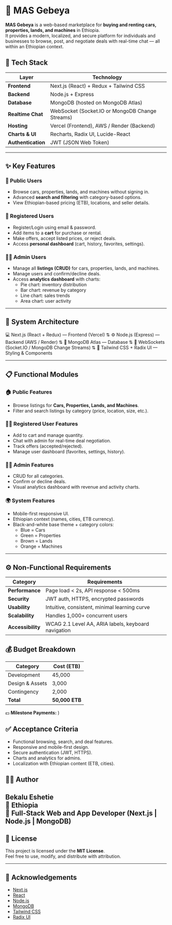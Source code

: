# 🏡 MAS Gebeya

**MAS Gebeya** is a web-based marketplace for **buying and renting cars, properties, lands, and machines** in Ethiopia.  
It provides a modern, localized, and secure platform for individuals and businesses to browse, post, and negotiate deals with real-time chat — all within an Ethiopian context.



## 🚀 Tech Stack

| Layer | Technology |
|-------|-------------|
| **Frontend** | Next.js (React) + Redux + Tailwind CSS |
| **Backend** | Node.js + Express |
| **Database** | MongoDB (hosted on MongoDB Atlas) |
| **Realtime Chat** | WebSocket (Socket.IO or MongoDB Change Streams) |
| **Hosting** | Vercel (Frontend), AWS / Render (Backend) |
| **Charts & UI** | Recharts, Radix UI, Lucide-React |
| **Authentication** | JWT (JSON Web Token) |

---

## ✨ Key Features

### 👥 Public Users
- Browse cars, properties, lands, and machines without signing in.  
- Advanced **search and filtering** with category-based options.  
- View Ethiopian-based pricing (ETB), locations, and seller details.

### 🔐 Registered Users
- Register/Login using email & password.  
- Add items to a **cart** for purchase or rental.  
- Make offers, accept listed prices, or reject deals.  
- Access **personal dashboard** (cart, history, favorites, settings).  

### 🧑‍💼 Admin Users
- Manage all **listings (CRUD)** for cars, properties, lands, and machines.  
- Manage users and confirm/decline deals.  
- Access **analytics dashboard** with charts:
  - Pie chart: inventory distribution  
  - Bar chart: revenue by category  
  - Line chart: sales trends  
  - Area chart: user activity  

---

## 🧩 System Architecture

💻 Next.js (React + Redux) — Frontend (Vercel)
⇅
⚙️ Node.js (Express) — Backend (AWS / Render)
⇅
🍃 MongoDB Atlas — Database
⇅
💬 WebSockets (Socket.IO / MongoDB Change Streams)
⇅
🎨 Tailwind CSS + Radix UI — Styling & Components



---

## 📋 Functional Modules

### 🏠 Public Features
- Browse listings for **Cars, Properties, Lands, and Machines**.  
- Filter and search listings by category (price, location, size, etc.).  

### 👨‍💻 Registered User Features
- Add to cart and manage quantity.  
- Chat with admin for real-time deal negotiation.  
- Track offers (accepted/rejected).  
- Manage user dashboard (favorites, settings, history).  

### 🧑‍💼 Admin Features
- CRUD for all categories.  
- Confirm or decline deals.  
- Visual analytics dashboard with revenue and activity charts.

### 🌍 System Features
- Mobile-first responsive UI.  
- Ethiopian context (names, cities, ETB currency).  
- Black-and-white base theme + category colors:
  - Blue = Cars  
  - Green = Properties  
  - Brown = Lands  
  - Orange = Machines  

---

## ⚙️ Non-Functional Requirements

| Category | Requirements |
|-----------|--------------|
| **Performance** | Page load < 2s, API response < 500ms |
| **Security** | JWT auth, HTTPS, encrypted passwords |
| **Usability** | Intuitive, consistent, minimal learning curve |
| **Scalability** | Handles 1,000+ concurrent users |
| **Accessibility** | WCAG 2.1 Level AA, ARIA labels, keyboard navigation |


## 💰 Budget Breakdown

| Category | Cost (ETB) |
|-----------|-------------|
| Development | 45,000 |
| Design & Assets | 3,000 |
| Contingency | 2,000 |
| **Total** | **50,000 ETB** |

💵 **Milestone Payments:**
)


## ✅ Acceptance Criteria

- Functional browsing, search, and deal features.  
- Responsive and mobile-first design.  
- Secure authentication (JWT, HTTPS).  
- Charts and analytics for admins.  
- Localization with Ethiopian content (ETB, cities).  


## 👨‍💻 Author

**Bekalu Eshetie**  
📍 Ethiopia  
💼 Full-Stack Web and App Developer (Next.js | Node.js | MongoDB)  
---

## 📝 License

This project is licensed under the **MIT License**.  
Feel free to use, modify, and distribute with attribution.

---

## 💬 Acknowledgements

- [Next.js](https://nextjs.org)  
- [React](https://react.dev)  
- [Node.js](https://nodejs.org)  
- [MongoDB](https://www.mongodb.com)  
- [Tailwind CSS](https://tailwindcss.com)  
- [Radix UI](https://www.radix-ui.com)



